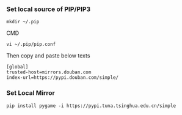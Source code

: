 ### Set local source of PIP/PIP3
`mkdir ~/.pip`

CMD

`vi ~/.pip/pip.conf`

Then copy and paste below texts

```
[global]
trusted-host=mirrors.douban.com
index-url=https://pypi.douban.com/simple/
```

### Set Local Mirror

```
pip install pygame -i https://pypi.tuna.tsinghua.edu.cn/simple 
```
